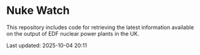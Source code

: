 # Nuke Watch

This repository includes code for retrieving the latest information available on the output of EDF nuclear power plants in the UK.

Last updated: 2025-10-04 20:11